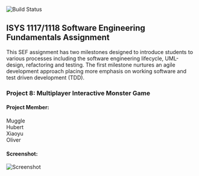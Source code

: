 ![Build Status](https://travis-ci.com/heiybb/sef-milk-chocolate.svg?token=yPXJpyYmpqkJ8m8xu469&branch=master)

## ISYS 1117/1118 Software Engineering Fundamentals Assignment  
This SEF assignment has two milestones designed to introduce students to various processes including the software engineering lifecycle, UML-design, refactoring and testing. The first milestone nurtures an agile development approach placing more emphasis on working software and test driven development (TDD).  
### Project 8: Multiplayer Interactive Monster Game  
#### Project Member:
Muggle  
Hubert  
Xiaoyu  
Oliver  

#### Screenshot:  
![Screenshot](https://i.imgur.com/zpsRr47.png)